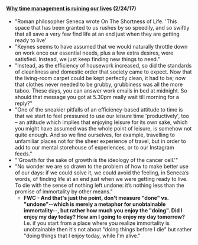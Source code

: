 

#### [Why time management is ruining our lives](https://www.theguardian.com/technology/2016/dec/22/why-time-management-is-ruining-our-lives) (2/24/17)
* "Roman philosopher Seneca wrote On The Shortness of Life. 'This space that has been granted to us rushes by so speedily, and so swiftly that all save a very few find life at an end just when they are getting ready to live'
* "Keynes seems to have assumed that we would naturally throttle down on work once our essential needs, plus a few extra desires, were satisfied. Instead, we just keep finding new things to need."
* "Instead, as the efficiency of housework increased, so did the standards of cleanliness and domestic order that society came to expect. Now that the living-room carpet could be kept perfectly clean, it had to be; now that clothes never needed to be grubby, grubbiness was all the more taboo. These days, you can answer work emails in bed at midnight. So should that message you got at 5.30pm really wait till morning for a reply?"
* "One of the sneakier pitfalls of an efficiency-based attitude to time is that we start to feel pressured to use our leisure time 'productively', too – an attitude which implies that enjoying leisure for its own sake, which you might have assumed was the whole point of leisure, is somehow not quite enough. And so we find ourselves, for example, travelling to unfamiliar places not for the sheer experience of travel, but in order to add to our mental storehouse of experiences, or to our Instagram feeds."
* "'Growth for the sake of growth is the ideology of the cancer cell.'"
* "No wonder we are so drawn to the problem of how to make better use of our days: if we could solve it, we could avoid the feeling, in Seneca’s words, of finding life at an end just when we were getting ready to live. To die with the sense of nothing left undone: it’s nothing less than the promise of immortality by other means."
  * **FWC - And that's just the point, don't measure "done" vs. "undone"--which is merely a metaphor for unobtainable immortality--, but rather how much you enjoy the "doing".  Did I enjoy my day today?  How am I going to enjoy my day tomorrow?**  I.e. if you start from a place where you realize immortality is unobtainable then it's not about "doing things before I die" but rather "doing things that I enjoy today, while I'm alive."